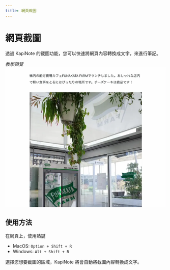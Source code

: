 ```yaml
---
title: 網頁截圖
---
```


# 網頁截圖

透過 KapiNote 的截圖功能，您可以快速將網頁內容轉換成文字，來進行筆記。

*教學預覽*
![alt text](/assets/images/samples/screenshot.webp)

## 使用方法

在網頁上，使用熱鍵

* MacOS: `Option + Shift + R`
* Windows: `Alt + Shift + R`

選擇您想要截圖的區域，KapiNote 將會自動將截圖內容轉換成文字。

